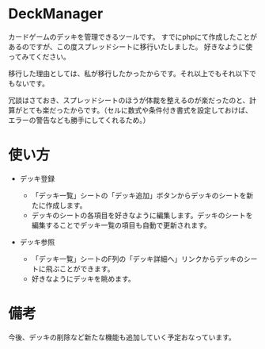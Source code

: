 # DeckManager

カードゲームのデッキを管理できるツールです。
すでにphpにて作成したことがあるのですが、この度スプレッドシートに移行いたしました。
好きなように使ってみてください。

移行した理由としては、私が移行したかったからです。それ以上でもそれ以下でもないです。


冗談はさておき、スプレッドシートのほうが体裁を整えるのが楽だったのと、計算がとても楽だったからです。（セルに数式や条件付き書式を設定しておけば、エラーの警告なども勝手にしてくれるため。）

# 使い方

- デッキ登録
  - 「デッキ一覧」シートの「デッキ追加」ボタンからデッキのシートを新たに作成します。
  - デッキのシートの各項目を好きなように編集します。デッキのシートを編集することでデッキ一覧の項目も自動で更新されます。

- デッキ参照
  - 「デッキ一覧」シートのF列の「デッキ詳細へ」リンクからデッキのシートに飛ぶことができます。
  - 好きなようにデッキを眺めます。

# 備考

今後、デッキの削除など新たな機能も追加していく予定おなっています。
